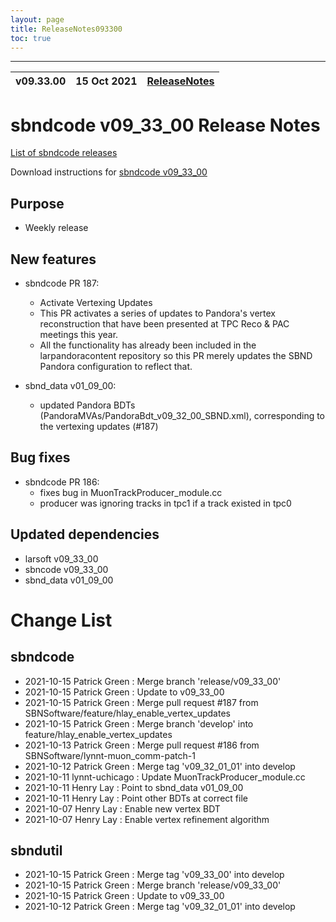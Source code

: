 ```yaml
---
layout: page
title: ReleaseNotes093300
toc: true
---
```


-----------------------------------------------------------------------------
| v09.33.00 | 15 Oct 2021 | [ReleaseNotes](ReleaseNotes093300.html) |
| --- | --- | --- |



sbndcode v09_33_00 Release Notes
=======================================================================================

[List of sbndcode releases](List_of_SBND_code_releases.html)

Download instructions for [sbndcode v09_33_00](http://scisoft.fnal.gov/scisoft/bundles/sbnd/v09_33_00/sbndcode-v09_33_00.html)

Purpose
---------------------------------------------------

* Weekly release

New features
---------------------------------------------------

* sbndcode PR 187:
  * Activate Vertexing Updates
  * This PR activates a series of updates to Pandora's vertex reconstruction that have been presented at TPC Reco & PAC meetings this year.
  * All the functionality has already been included in the larpandoracontent repository so this PR merely updates the SBND Pandora configuration to reflect that.

* sbnd_data v01_09_00:
  * updated Pandora BDTs (PandoraMVAs/PandoraBdt_v09_32_00_SBND.xml), corresponding to the vertexing updates (#187)

Bug fixes
---------------------------------------------------

* sbndcode PR 186:
  * fixes bug in MuonTrackProducer_module.cc
  * producer was ignoring tracks in tpc1 if a track existed in tpc0

Updated dependencies
---------------------------------------------------

* larsoft v09_33_00
* sbncode v09_33_00
* sbnd_data v01_09_00

Change List
==========================================

sbndcode
---------------------------------------------------

* 2021-10-15  Patrick Green : Merge branch 'release/v09_33_00'
* 2021-10-15  Patrick Green : Update to v09_33_00
* 2021-10-15  Patrick Green : Merge pull request #187 from SBNSoftware/feature/hlay_enable_vertex_updates
* 2021-10-15  Patrick Green : Merge branch 'develop' into feature/hlay_enable_vertex_updates
* 2021-10-13  Patrick Green : Merge pull request #186 from SBNSoftware/lynnt-muon_comm-patch-1
* 2021-10-12  Patrick Green : Merge tag 'v09_32_01_01' into develop
* 2021-10-11  lynnt-uchicago : Update MuonTrackProducer_module.cc
* 2021-10-11  Henry Lay : Point to sbnd_data v01_09_00
* 2021-10-11  Henry Lay : Point other BDTs at correct file
* 2021-10-07  Henry Lay : Enable new vertex BDT
* 2021-10-07  Henry Lay : Enable vertex refinement algorithm

sbndutil
---------------------------------------------------

* 2021-10-15  Patrick Green : Merge tag 'v09_33_00' into develop
* 2021-10-15  Patrick Green : Merge branch 'release/v09_33_00'
* 2021-10-15  Patrick Green : Update to v09_33_00
* 2021-10-12  Patrick Green : Merge tag 'v09_32_01_01' into develop
